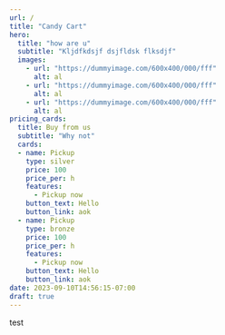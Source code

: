 ```yaml
---
url: /
title: "Candy Cart"
hero:
  title: "how are u"
  subtitle: "Kljdfkdsjf dsjfldsk flksdjf"
  images:
    - url: "https://dummyimage.com/600x400/000/fff"
      alt: al
    - url: "https://dummyimage.com/600x400/000/fff"
      alt: al
    - url: "https://dummyimage.com/600x400/000/fff"
      alt: al
pricing_cards:
  title: Buy from us
  subtitle: "Why not"
  cards:
  - name: Pickup
    type: silver
    price: 100
    price_per: h
    features:
      - Pickup now
    button_text: Hello
    button_link: aok
  - name: Pickup
    type: bronze
    price: 100
    price_per: h
    features:
      - Pickup now
    button_text: Hello
    button_link: aok
date: 2023-09-10T14:56:15-07:00
draft: true
---
```


test